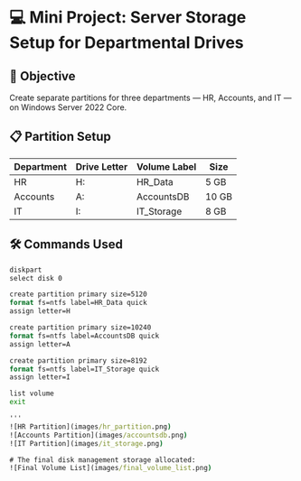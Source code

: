 # 💻 Mini Project: Server Storage Setup for Departmental Drives

## 🎯 Objective
Create separate partitions for three departments — HR, Accounts, and IT — on Windows Server 2022 Core.

## 📋 Partition Setup

| Department | Drive Letter | Volume Label | Size |
|------------|--------------|--------------|------|
| HR         | H:           | HR_Data      | 5 GB |
| Accounts   | A:           | AccountsDB   | 10 GB |
| IT         | I:           | IT_Storage   | 8 GB |

## 🛠️ Commands Used

```cmd
diskpart
select disk 0

create partition primary size=5120
format fs=ntfs label=HR_Data quick
assign letter=H

create partition primary size=10240
format fs=ntfs label=AccountsDB quick
assign letter=A

create partition primary size=8192
format fs=ntfs label=IT_Storage quick
assign letter=I

list volume
exit

'''
![HR Partition](images/hr_partition.png)
![Accounts Partition](images/accountsdb.png)
![IT Partition](images/it_storage.png)

# The final disk management storage allocated:
![Final Volume List](images/final_volume_list.png)

